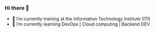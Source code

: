 ### Hi there 👋

- 🔭 I’m currently training at the Information Technology Institute (ITI)
- 🌱 I’m currently learning DevOps | Cloud computing | Backend DEV 
